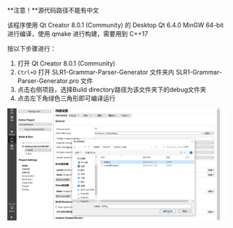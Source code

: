 **注意！**源代码路径不能有中文



该程序使用 Qt Creator 8.0.1 (Community) 的 Desktop Qt 6.4.0 MinGW 64-bit 进行编译，使用 qmake 进行构建，需要用到 C++17

按以下步骤进行：

1. 打开 Qt Creator 8.0.1 (Community) 
2. `Ctrl+O` 打开 SLR1-Grammar-Parser-Generator 文件夹内 SLR1-Grammar-Parser-Generator.pro 文件
3. 点击右侧项目，选择Build directory路径为该文件夹下的debug文件夹
4. 点击左下角绿色三角形即可编译运行



![image-20231003015101372](../截图.assets/image-20231003015101372.png)